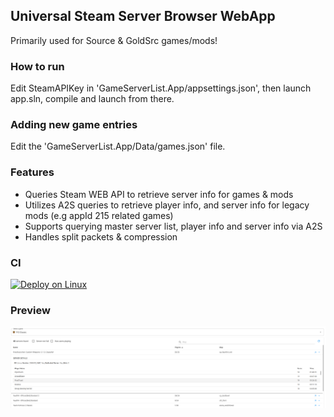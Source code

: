 ## Universal Steam Server Browser WebApp
Primarily used for Source & GoldSrc games/mods!

### How to run
Edit SteamAPIKey in 'GameServerList.App/appsettings.json', then launch app.sln, compile and launch from there.

### Adding new game entries
Edit the 'GameServerList.App/Data/games.json' file.

### Features
- Queries Steam WEB API to retrieve server info for games & mods
- Utilizes A2S queries to retrieve player info, and server info for legacy mods (e.g appId 215 related games)
- Supports querying master server list, player info and server info via A2S
- Handles split packets & compression

### CI
[![Deploy on Linux](https://github.com/BerntA/GameServerBrowser/actions/workflows/deploy-linux.yml/badge.svg)](https://github.com/BerntA/GameServerBrowser/actions/workflows/deploy-linux.yml)

### Preview
![Game Server Browser WebApp](./preview.png)
